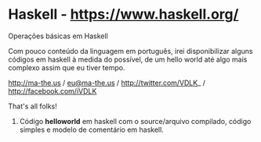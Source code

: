 Haskell - https://www.haskell.org/
=======
Operações básicas em Haskell

Com pouco conteúdo da linguagem em português, irei disponibilizar alguns códigos em haskell à medida do possível, de um hello world até algo mais complexo assim que eu tiver tempo.

http://ma-the.us / eu@ma-the.us / http://twitter.com/VDLK_ / http://facebook.com/iVDLK

That's all folks!

1. Código **helloworld** em haskell com o source/arquivo compilado, código simples e modelo de comentário em haskell.